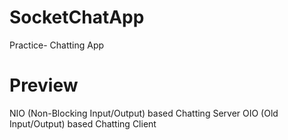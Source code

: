 # SocketChatApp
Practice-  Chatting App

Preview
===================================

NIO (Non-Blocking Input/Output) based Chatting Server 
OIO (Old Input/Output) based Chatting Client
